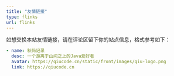 ```yaml
---
title: "友情链接"
type: flinks
url: flinks
---
```


如想交换本站友情链接，请在评论区留下你的站点信息，格式参考如下：

```yaml
- name: 秋码记录
  desc: 一个游离于山间之上的Java爱好者
  avatar: https://qiucode.cn/static/front/images/qiu-logo.png
  link: https://qiucode.cn
```
